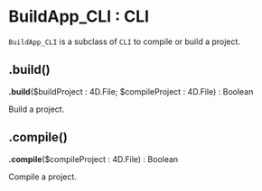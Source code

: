 # BuildApp_CLI : CLI

`BuildApp_CLI` is a subclass of `CLI` to compile or build a project.

## .build() 

**.build**($buildProject : 4D.File; $compileProject : 4D.File) : Boolean

Build a project.

## .compile() 

**.compile**($compileProject : 4D.File) : Boolean

Compile a project.